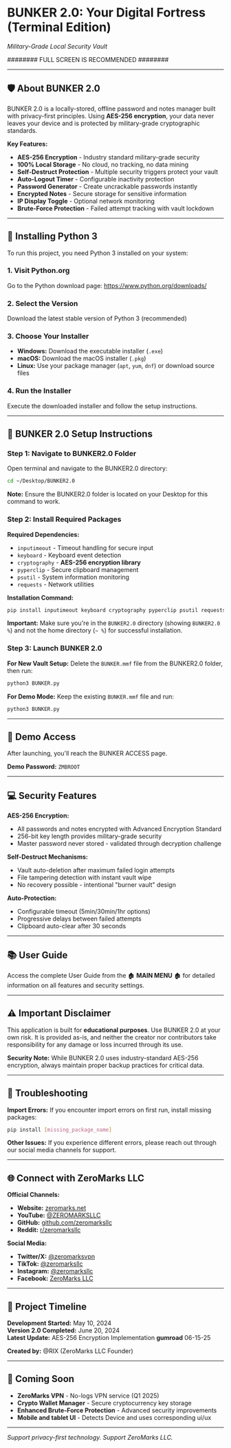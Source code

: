 # BUNKER 2.0: Your Digital Fortress (Terminal Edition)
*Military-Grade Local Security Vault*

######## FULL SCREEN IS RECOMMENDED ########

---

## 🛡️ About BUNKER 2.0

BUNKER 2.0 is a locally-stored, offline password and notes manager built with privacy-first principles. Using **AES-256 encryption**, your data never leaves your device and is protected by military-grade cryptographic standards.

**Key Features:**
- **AES-256 Encryption** - Industry standard military-grade security
- **100% Local Storage** - No cloud, no tracking, no data mining
- **Self-Destruct Protection** - Multiple security triggers protect your vault
- **Auto-Logout Timer** - Configurable inactivity protection
- **Password Generator** - Create uncrackable passwords instantly
- **Encrypted Notes** - Secure storage for sensitive information
- **IP Display Toggle** - Optional network monitoring
- **Brute-Force Protection** - Failed attempt tracking with vault lockdown

---

## 🐍 Installing Python 3

To run this project, you need Python 3 installed on your system:

### 1. Visit Python.org
Go to the Python download page: https://www.python.org/downloads/

### 2. Select the Version
Download the latest stable version of Python 3 (recommended)

### 3. Choose Your Installer
- **Windows:** Download the executable installer (`.exe`)
- **macOS:** Download the macOS installer (`.pkg`) 
- **Linux:** Use your package manager (`apt`, `yum`, `dnf`) or download source files

### 4. Run the Installer
Execute the downloaded installer and follow the setup instructions.

---

## 🚀 BUNKER 2.0 Setup Instructions

### Step 1: Navigate to BUNKER2.0 Folder

Open terminal and navigate to the BUNKER2.0 directory:

```bash
cd ~/Desktop/BUNKER2.0
```

**Note:** Ensure the BUNKER2.0 folder is located on your Desktop for this command to work.

### Step 2: Install Required Packages

**Required Dependencies:**
- `inputimeout` - Timeout handling for secure input
- `keyboard` - Keyboard event detection
- `cryptography` - **AES-256 encryption library**
- `pyperclip` - Secure clipboard management
- `psutil` - System information monitoring
- `requests` - Network utilities

**Installation Command:**
```bash
pip install inputimeout keyboard cryptography pyperclip psutil requests
```

**Important:** Make sure you're in the `BUNKER2.0` directory (showing `BUNKER2.0 %`) and not the home directory (`~ %`) for successful installation.

### Step 3: Launch BUNKER 2.0

**For New Vault Setup:**
Delete the `BUNKER.mmf` file from the BUNKER2.0 folder, then run:
```bash
python3 BUNKER.py
```

**For Demo Mode:**
Keep the existing `BUNKER.mmf` file and run:
```bash
python3 BUNKER.py
```

---

## 🔐 Demo Access

After launching, you'll reach the BUNKER ACCESS page.

**Demo Password:** `ZMBROOT`

---

## 💻 Security Features

**AES-256 Encryption:**
- All passwords and notes encrypted with Advanced Encryption Standard
- 256-bit key length provides military-grade security
- Master password never stored - validated through decryption challenge

**Self-Destruct Mechanisms:**
- Vault auto-deletion after maximum failed login attempts
- File tampering detection with instant vault wipe
- No recovery possible - intentional "burner vault" design

**Auto-Protection:**
- Configurable timeout (5min/30min/1hr options)
- Progressive delays between failed attempts
- Clipboard auto-clear after 30 seconds

---

## 📚 User Guide

Access the complete User Guide from the 🏚️ **MAIN MENU** 🏚️ for detailed information on all features and security settings.

---

## ⚠️ Important Disclaimer

This application is built for **educational purposes**. Use BUNKER 2.0 at your own risk. It is provided as-is, and neither the creator nor contributors take responsibility for any damage or loss incurred through its use.

**Security Note:** While BUNKER 2.0 uses industry-standard AES-256 encryption, always maintain proper backup practices for critical data.

---

## 🔧 Troubleshooting

**Import Errors:**
If you encounter import errors on first run, install missing packages:
```bash
pip install [missing_package_name]
```

**Other Issues:**
If you experience different errors, please reach out through our social media channels for support.

---

## 🌐 Connect with ZeroMarks LLC

**Official Channels:**
- **Website:** [zeromarks.net](http://www.zeromarks.net)
- **YouTube:** [@ZEROMARKSLLC](https://www.youtube.com/@ZEROMARKSLLC)
- **GitHub:** [github.com/zeromarksllc](https://www.github.com/zeromarksllc)
- **Reddit:** [r/zeromarksllc](https://www.reddit.com/zeromarksllc)

**Social Media:**
- **Twitter/X:** [@zeromarksvpn](https://x.com/zeromarksvpn)
- **TikTok:** [@zeromarksllc](https://www.tiktok.com/@zeromarksllc)
- **Instagram:** [@zeromarksllc](https://www.instagram.com/zeromarksllc)
- **Facebook:** [ZeroMarks LLC](https://www.facebook.com/zeromarksllc)

---

## 📅 Project Timeline

**Development Started:** May 10, 2024  
**Version 2.0 Completed:** June 20, 2024  
**Latest Update:** AES-256 Encryption Implementation
**gumroad** 06-15-25

**Created by:** @RIX (ZeroMarks LLC Founder)

---

## 🚀 Coming Soon

- **ZeroMarks VPN** - No-logs VPN service (Q1 2025)
- **Crypto Wallet Manager** - Secure cryptocurrency key storage
- **Enhanced Brute-Force Protection** - Advanced security improvements
- **Mobile and tablet UI** - Detects Device and uses corresponding ui/ux

---

*Support privacy-first technology. Support ZeroMarks LLC.*